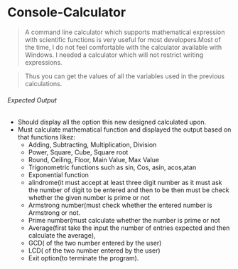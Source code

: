 # Console-Calculator

>A command line calculator which supports mathematical expression with scientific functions is very useful for most developers.Most of the time, I do not feel comfortable with the calculator available with Windows. I needed a calculator which will not restrict writing expressions.

>Thus you can get the values of all the variables used in the previous calculations.   

###### Expected Output

- Should display all the option this new designed calculated upon.
- Must calculate mathematical function and displayed the output based on that functions likez:
   * Adding,  Subtracting,  Multiplication, Division
   * Power, Square, Cube, Square root
   * Round, Ceiling, Floor, Main Value, Max Value
   * Trigonometric functions such as sin, Cos, asin, acos,atan
   * Exponential function
   * alindrome(it must accept at least three digit number as it must ask the number of digit to be entered and then to be then must be check whether the given       number is prime or not
   * Armstrong number(must check whether the entered number is Armstrong  or not.
   * Prime number(must calculate whether the number is prime or not
   * Average(first take the input the number of entries expected and then calculate the average),
   * GCD( of the two number entered by the user)
   * LCD( of the two number entered by the user)
   * Exit option(to terminate the program).

